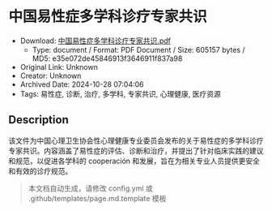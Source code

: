 # 中国易性症多学科诊疗专家共识

- Download: [中国易性症多学科诊疗专家共识.pdf](中国易性症多学科诊疗专家共识.pdf)
    - Type: document / Format: PDF Document / Size: 605157 bytes / MD5: e35e072de45846913f3646911f837a98
- Original Link: Unknown
- Creator: Unknown
- Archived Date: 2024-10-28 07:04:06
- Tags: 易性症, 诊断, 治疗, 多学科, 专家共识, 心理健康, 医疗资源

## Description

该文件为中国心理卫生协会性心理健康专业委员会发布的关于易性症的多学科诊疗专家共识。内容涵盖了易性症的评估、诊断和治疗，并提出了针对临床实践的建议和规范，以促进各学科的 cooperación 和发展，旨在为相关专业人员提供更安全和有效的诊疗规范。

> 本文档自动生成，请修改 config.yml 或 .github/templates/page.md.template 模板
